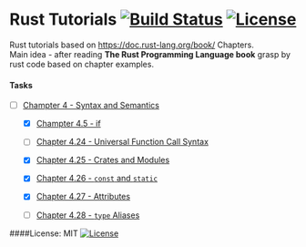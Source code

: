 # Rust Tutorials [![Build Status](https://travis-ci.org/mrLSD/rust-tutorials.svg?branch=master)](https://travis-ci.org/mrLSD/rust-tutorials) [![License](http://img.shields.io/badge/license-mit-blue.svg?style=flat-square)](https://raw.githubusercontent.com/mrLSD/rust-tutorials/master/LICENSE)
Rust tutorials based on https://doc.rust-lang.org/book/ Chapters.<br>
Main idea - after reading **The Rust Programming Language book** grasp by rust code based on chapter examples.

#### Tasks
- [ ] [Champter 4 - Syntax and Semantics](https://doc.rust-lang.org/book/syntax-and-semantics.html)
    - [x] [Champter 4.5 - if](https://doc.rust-lang.org/book/if.html)
    - [ ] [Chapter 4.24 - Universal Function Call Syntax](https://doc.rust-lang.org/book/ufcs.html)
    - [x] [Chapter 4.25 - Crates and Modules](https://doc.rust-lang.org/book/crates-and-modules.html)
    - [x] [Chapter 4.26 - `const` and `static`](https://doc.rust-lang.org/book/const-and-static.html)
    - [x] [Chapter 4.27 - Attributes](https://doc.rust-lang.org/book/attributes.html)
    - [ ] [Chapter 4.28 - `type` Aliases](https://doc.rust-lang.org/book/type-aliases.html)


####License: MIT [![License](http://img.shields.io/badge/license-mit-blue.svg?style=flat-square)](https://raw.githubusercontent.com/mrLSD/rust-tutorials/master/LICENSE)
